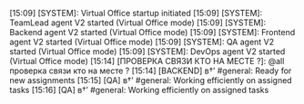 [15:09] [SYSTEM]: Virtual Office startup initiated 
[15:09] [SYSTEM]: TeamLead agent V2 started (Virtual Office mode)
[15:09] [SYSTEM]: Backend agent V2 started (Virtual Office mode)
[15:09] [SYSTEM]: Frontend agent V2 started (Virtual Office mode)
[15:09] [SYSTEM]: QA agent V2 started (Virtual Office mode)
[15:09] [SYSTEM]: DevOps agent V2 started (Virtual Office mode)
[15:14] [ПРОВЕРКА СВЯЗИ КТО НА МЕСТЕ ?]: @all проверка связи кто на месте ?
[15:14] [BACKEND] в†’ #general: Ready for new assignments
[15:15] [QA] в†’ #general: Working efficiently on assigned tasks
[15:16] [QA] в†’ #general: Working efficiently on assigned tasks
